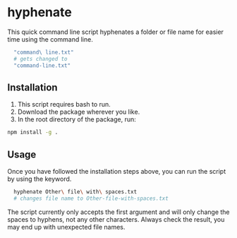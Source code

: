 # hyphenate

This quick command line script hyphenates a folder or file name for easier time using the command line.

```bash
  "command\ line.txt"
  # gets changed to
  "command-line.txt"
```

## Installation

1. This script requires bash to run.
2. Download the package wherever you like.
3. In the root directory of the package, run:

```bash
npm install -g .
```

## Usage

Once you have followed the installation steps above, you can run the script by using the keyword.

```bash
  hyphenate Other\ file\ with\ spaces.txt
  # changes file name to Other-file-with-spaces.txt
```

The script currently only accepts the first argument and will only change the spaces to hyphens, not any other characters. Always check the result, you may end up with unexpected file names.
